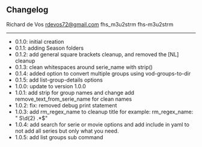 ## Changelog

Richard de Vos <rdevos72@gmail.com>
fhs_m3u2strm
fhs-m3u2strm

--------------------------------------------------------------
- 0.1.0: initial creation
- 0.1.1: adding Season folders
- 0.1.2: add general square brackets cleanup, and removed the [NL] cleanup
- 0.1.3: clean whitespaces around serie_name with strip()
- 0.1.4: added option to convert multiple groups using vod-groups-to-dir
- 0.1.5: add list-group-details options
- 1.0.0: update to version 1.0.0
- 1.0.1: add strip for group names and change add remove_text_from_serie_name for clean names
- 1.0.2: fix: removed debug print statement
- 1.0.3: add rm_regex_name to cleanup title for example:  rm_regex_name: " S\\d{2} .*$"
- 1.0.4: add search for serie or movie options and add include in yaml to not add all series but only what you need.
- 1.0.5: add list groups sub command
